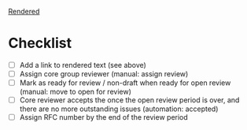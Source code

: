 [Rendered](https://github.com/tremor-rs/tremor-rfcs/blob/<BRANCH>/text/<FILE>.md)

# Checklist

* [ ] Add a link to rendered text (see above)
* [ ] Assign core group reviewer (manual: assign review)
* [ ] Mark as ready for review / non-draft when ready for open review (manual: move to open for review)
* [ ] Core reviewer accepts the once the open review period is over, and there are no more outstanding issues (automation: accepted)
* [ ] Assign RFC number by the end of the review period
